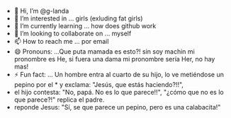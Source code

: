 - 👋 Hi, I’m @g-landa
- 👀 I’m interested in ... girls (exluding fat girls)
- 🌱 I’m currently learning ... how does github work
- 💞️ I’m looking to collaborate on ... myself
- 📫 How to reach me ... por email
- 😄 Pronouns: ...Que puta mamada es esto?! sin soy machin mi pronombre es He, si fuera una dama mi pronombre sería Her, no hay mas!
- ⚡ Fun fact: ... Un hombre entra al cuarto de su hijo, lo ve metiéndose un pepino por el * y exclama: "Jesús, que estás haciendo?!!",
- el hijo contesta: "No, papá. No es lo que parece!!", "¿cómo que no es lo que parece?!" replica el padre.
- reponde Jesus: "Sí, se que parece un pepino, pero es una calabacita!"

<!---
g-landa/g-landa is a ✨ special ✨ repository because its `README.md` (this file) appears on your GitHub profile.
You can click the Preview link to take a look at your changes.
--->
